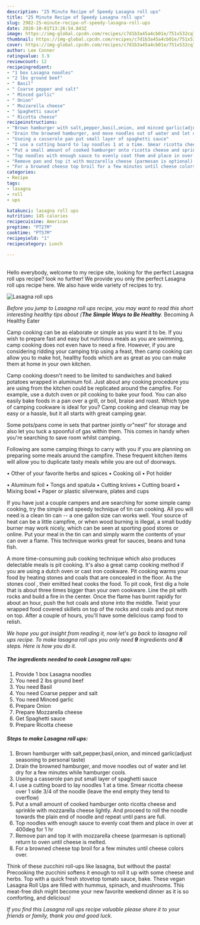 ```yaml
---
description: "25 Minute Recipe of Speedy Lasagna roll ups"
title: "25 Minute Recipe of Speedy Lasagna roll ups"
slug: 2982-25-minute-recipe-of-speedy-lasagna-roll-ups
date: 2020-10-01T13:26:54.843Z
image: https://img-global.cpcdn.com/recipes/c7d1b3a45a4cb01e/751x532cq70/lasagna-roll-ups-recipe-main-photo.jpg
thumbnail: https://img-global.cpcdn.com/recipes/c7d1b3a45a4cb01e/751x532cq70/lasagna-roll-ups-recipe-main-photo.jpg
cover: https://img-global.cpcdn.com/recipes/c7d1b3a45a4cb01e/751x532cq70/lasagna-roll-ups-recipe-main-photo.jpg
author: Lee Conner
ratingvalue: 3.9
reviewcount: 12
recipeingredient:
- "1 box Lasagna noodles"
- "2 lbs ground beef"
- " Basil"
- " Coarse pepper and salt"
- " Minced garlic"
- " Onion"
- " Mozzarella cheese"
- " Spaghetti sauce"
- " Ricotta cheese"
recipeinstructions:
- "Brown hamburger with salt,pepper,basil,onion, and minced garlic(adjust seasoning to personal taste)"
- "Drain the browned hamburger, and move noodles out of water and let dry for a few minutes while hamburger cools."
- "Useing a casserole pan put small layer of spaghetti sauce"
- "I use a cutting board to lay noodles 1 at a time. Smear ricotta cheese over 1 side 3/4 of the noodle (leave the end empty they tend to overflow)"
- "Put a small amount of cooked hamburger onto ricotta cheese and sprinkle with mozzarella cheese lightly. And proceed to roll the noodle towards the plain end of noodle and repeat until pans are full."
- "Top noodles with enough sauce to evenly coat them and place in over at 400deg for 1 hr"
- "Remove pan and top it with mozzarella cheese (parmesan is optional) return to oven until cheese is melted."
- "For a browned cheese top broil for a few minutes until cheese colors over."
categories:
- Recipe
tags:
- lasagna
- roll
- ups

katakunci: lasagna roll ups 
nutrition: 145 calories
recipecuisine: American
preptime: "PT27M"
cooktime: "PT57M"
recipeyield: "1"
recipecategory: Lunch

---
```

<br>
Hello everybody, welcome to my recipe site, looking for the perfect Lasagna roll ups recipe? look no further! We provide you only the perfect Lasagna roll ups recipe here. We also have wide variety of recipes to try.
<br>


![Lasagna roll ups](https://img-global.cpcdn.com/recipes/c7d1b3a45a4cb01e/751x532cq70/lasagna-roll-ups-recipe-main-photo.jpg)

<i>Before you jump to Lasagna roll ups recipe, you may want to read this short interesting healthy tips about {<strong>The Simple Ways to Be Healthy</strong>.</i>
Becoming A Healthy Eater

    
Camp cooking can be as elaborate or simple as you want it to be. If you wish to prepare fast and easy but nutritious meals as you are swimming, camp cooking does not even have to need a fire. However, if you are considering ridding your camping trip using a feast, then camp cooking can allow you to make hot, healthy foods which are as great as you can make them at home in your own kitchen.

Camp cooking doesn't need to be limited to sandwiches and baked potatoes wrapped in aluminum foil.  Just about any cooking procedure you are using from the kitchen could be replicated around the campfire. For example, use a dutch oven or pit cooking to bake your food. You can also easily bake foods in a pan over a grill, or boil, braise and roast. Which type of camping cookware is ideal for you? Camp cooking and cleanup may be easy or a hassle, but it all starts with great camping gear.

Some pots/pans come in sets that partner jointly or"nest" for storage and also let you tuck a spoonful of gas within them. This comes in handy when you're searching to save room whilst camping.

Following are some camping things to carry with you if you are planning on preparing some meals around the campfire. These frequent kitchen items will allow you to duplicate tasty meals while you are out of doorways.


• Other of your favorite herbs and spices
• Cooking oil
• Pot holder

• Aluminum foil
• Tongs and spatula
• Cutting knives
• Cutting board
• Mixing bowl
• Paper or plastic silverware, plates and cups

If you have just a couple campers and are searching for some simple camp cooking, try the simple and speedy technique of tin can cooking. All you will need is a clean tin can -- a one gallon size can works well. Your source of heat can be a little campfire, or when wood burning is illegal, a small buddy burner may work nicely, which can be seen at sporting good stores or online. Put your meal in the tin can and simply warm the contents of your can over a flame.  This technique works great for sauces, beans and tuna fish.

A more time-consuming pub cooking technique which also produces delectable meals is pit cooking.  It's also a great camp cooking method if you are using a dutch oven or cast iron cookware. Pit cooking warms your food by heating stones and coals that are concealed in the floor. As the stones cool , their emitted heat cooks the food. To pit cook, first dig a hole that is about three times bigger than your own cookware. Line the pit with rocks and build a fire in the center. Once the flame has burnt rapidly for about an hour, push the hot coals and stone into the middle. Twist your wrapped food covered skillets on top of the rocks and coals and put more on top. After a couple of hours, you'll have some delicious camp food to relish.


<i>We hope you got insight from reading it, now let's go back to lasagna roll ups recipe. To make lasagna roll ups you only need <strong>9</strong> ingredients and <strong>8</strong> steps. Here is how you do it.
</i>

##### The ingredients needed to cook Lasagna roll ups:

1. Provide 1 box Lasagna noodles
1. You need 2 lbs ground beef
1. You need  Basil
1. You need  Coarse pepper and salt
1. You need  Minced garlic
1. Prepare  Onion
1. Prepare  Mozzarella cheese
1. Get  Spaghetti sauce
1. Prepare  Ricotta cheese


##### Steps to make Lasagna roll ups:

1. Brown hamburger with salt,pepper,basil,onion, and minced garlic(adjust seasoning to personal taste)
1. Drain the browned hamburger, and move noodles out of water and let dry for a few minutes while hamburger cools.
1. Useing a casserole pan put small layer of spaghetti sauce
1. I use a cutting board to lay noodles 1 at a time. Smear ricotta cheese over 1 side 3/4 of the noodle (leave the end empty they tend to overflow)
1. Put a small amount of cooked hamburger onto ricotta cheese and sprinkle with mozzarella cheese lightly. And proceed to roll the noodle towards the plain end of noodle and repeat until pans are full.
1. Top noodles with enough sauce to evenly coat them and place in over at 400deg for 1 hr
1. Remove pan and top it with mozzarella cheese (parmesan is optional) return to oven until cheese is melted.
1. For a browned cheese top broil for a few minutes until cheese colors over.


Think of these zucchini roll-ups like lasagna, but without the pasta! Precooking the zucchini softens it enough to roll it up with some cheese and herbs. Top with a quick fresh stovetop tomato sauce, bake. These vegan Lasagna Roll Ups are filled with hummus, spinach, and mushrooms. This meat-free dish might become your new favorite weekend dinner as it is so comforting, and delicious! 

<i>If you find this Lasagna roll ups recipe valuable please share it to your friends or family, thank you and good luck.</i>
